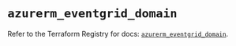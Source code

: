 # `azurerm_eventgrid_domain`

Refer to the Terraform Registry for docs: [`azurerm_eventgrid_domain`](https://registry.terraform.io/providers/hashicorp/azurerm/4.51.0/docs/resources/eventgrid_domain).
